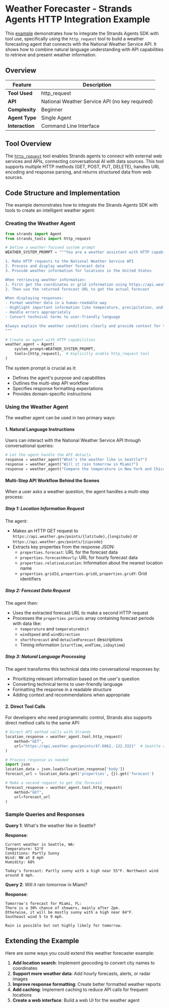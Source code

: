 # Weather Forecaster - Strands Agents HTTP Integration Example

This [example](https://github.com/strands-agents/docs/blob/main/docs/examples/python/weather_forecaster.py) demonstrates how to integrate the Strands Agents SDK with tool use, specifically using the `http_request` tool to build a weather forecasting agent that connects with the National Weather Service API. It shows how to combine natural language understanding with API capabilities to retrieve and present weather information.

## Overview

| Feature            | Description                            |
| ------------------ | -------------------------------------- |
| **Tool Used**      | http_request                           |
| **API**            | National Weather Service API (no key required) |
| **Complexity**     | Beginner                               |
| **Agent Type**     | Single Agent                           |
| **Interaction**    | Command Line Interface                 |

## Tool Overview

The [`http_request`](https://github.com/strands-agents/tools/blob/main/src/strands_tools/http_request.py) tool enables Strands agents to connect with external web services and APIs, connecting conversational AI with data sources. This tool supports multiple HTTP methods (GET, POST, PUT, DELETE), handles URL encoding and response parsing, and returns structured data from web sources.

## Code Structure and Implementation

The example demonstrates how to integrate the Strands Agents SDK with tools to create an intelligent weather agent:

### Creating the Weather Agent

```python
from strands import Agent
from strands_tools import http_request

# Define a weather-focused system prompt
WEATHER_SYSTEM_PROMPT = """You are a weather assistant with HTTP capabilities. You can:

1. Make HTTP requests to the National Weather Service API
2. Process and display weather forecast data
3. Provide weather information for locations in the United States

When retrieving weather information:
1. First get the coordinates or grid information using https://api.weather.gov/points/{latitude},{longitude} or https://api.weather.gov/points/{zipcode}
2. Then use the returned forecast URL to get the actual forecast

When displaying responses:
- Format weather data in a human-readable way
- Highlight important information like temperature, precipitation, and alerts
- Handle errors appropriately
- Convert technical terms to user-friendly language

Always explain the weather conditions clearly and provide context for the forecast.
"""

# Create an agent with HTTP capabilities
weather_agent = Agent(
    system_prompt=WEATHER_SYSTEM_PROMPT,
    tools=[http_request],  # Explicitly enable http_request tool
)
```

The system prompt is crucial as it:

- Defines the agent's purpose and capabilities
- Outlines the multi-step API workflow
- Specifies response formatting expectations
- Provides domain-specific instructions

### Using the Weather Agent

The weather agent can be used in two primary ways:

#### 1. Natural Language Instructions

Users can interact with the National Weather Service API through conversational queries:

```python
# Let the agent handle the API details
response = weather_agent("What's the weather like in Seattle?")
response = weather_agent("Will it rain tomorrow in Miami?")
response = weather_agent("Compare the temperature in New York and Chicago this weekend")
```

#### Multi-Step API Workflow Behind the Scenes

When a user asks a weather question, the agent handles a multi-step process:

##### Step 1: Location Information Request
The agent:

- Makes an HTTP GET request to `https://api.weather.gov/points/{latitude},{longitude}` or `https://api.weather.gov/points/{zipcode}`
- Extracts key properties from the response JSON:
  - `properties.forecast`: URL for the forecast data
  - `properties.forecastHourly`: URL for hourly forecast data
  - `properties.relativeLocation`: Information about the nearest location name
  - `properties.gridId`, `properties.gridX`, `properties.gridY`: Grid identifiers

##### Step 2: Forecast Data Request
The agent then:

- Uses the extracted forecast URL to make a second HTTP request
- Processes the `properties.periods` array containing forecast periods with data like:
  - `temperature` and `temperatureUnit`
  - `windSpeed` and `windDirection`
  - `shortForecast` and `detailedForecast` descriptions
  - Timing information (`startTime`, `endTime`, `isDaytime`)

##### Step 3: Natural Language Processing
The agent transforms this technical data into conversational responses by:

- Prioritizing relevant information based on the user's question
- Converting technical terms to user-friendly language
- Formatting the response in a readable structure
- Adding context and recommendations when appropriate


#### 2. Direct Tool Calls

For developers who need programmatic control, Strands also supports direct method calls to the same API:

```python
# Direct API method calls with Strands
location_response = weather_agent.tool.http_request(
    method="GET",
    url="https://api.weather.gov/points/47.6062,-122.3321"  # Seattle coordinates
)

# Process response as needed
import json
location_data = json.loads(location_response['body'])
forecast_url = location_data.get('properties', {}).get('forecast')

# Make a second request to get the forecast
forecast_response = weather_agent.tool.http_request(
    method="GET",
    url=forecast_url
)
```
### Sample Queries and Responses

**Query 1**: What's the weather like in Seattle?

**Response**:
```
Current weather in Seattle, WA:
Temperature: 52°F
Conditions: Partly Sunny
Wind: NW at 8 mph
Humidity: 68%

Today's forecast: Partly sunny with a high near 55°F. Northwest wind around 8 mph.
```

**Query 2**: Will it rain tomorrow in Miami?

**Response**:
```
Tomorrow's forecast for Miami, FL:
There is a 30% chance of showers, mainly after 2pm.
Otherwise, it will be mostly sunny with a high near 84°F.
Southeast wind 5 to 9 mph.

Rain is possible but not highly likely for tomorrow.
```

## Extending the Example

Here are some ways you could extend this weather forecaster example:

1. **Add location search**: Implement geocoding to convert city names to coordinates
2. **Support more weather data**: Add hourly forecasts, alerts, or radar images
3. **Improve response formatting**: Create better formatted weather reports
4. **Add caching**: Implement caching to reduce API calls for frequent locations
5. **Create a web interface**: Build a web UI for the weather agent
